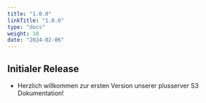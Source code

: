```yaml
---
title: "1.0.0"
linkTitle: "1.0.0"
type: "docs"
weight: 10
date: "2024-02-06"
---
```


## Initialer Release

-   Herzlich willkommen zur ersten Version unserer plusserver S3 Dokumentation!
